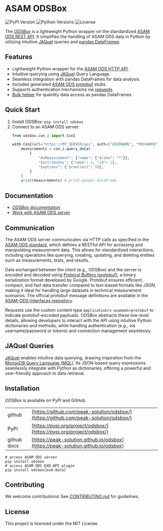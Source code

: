 # ASAM ODSBox

![PyPI Version](https://img.shields.io/pypi/v/odsbox)
![Python Versions](https://img.shields.io/pypi/pyversions/odsbox)
![License](https://img.shields.io/github/license/peak-solution/odsbox)

The [*ODSBox*](https://peak-solution.github.io/odsbox) is a lightweight Python wrapper on the standardized
[ASAM ODS REST API](https://www.asam.net/standards/detail/ods/wiki/). It simplifies the handling of ASAM ODS data
in Python by utilizing intuitive [JAQuel](https://peak-solution.github.io/odsbox/jaquel.html#examples) queries
and [pandas DataFrames](https://pandas.pydata.org/).

## Features

- Lightweight Python wrapper for the [ASAM ODS HTTP API](https://www.asam.net/standards/detail/ods/wiki/#TechnicalContent).
- Intuitive querying using [JAQuel](https://peak-solution.github.io/odsbox/jaquel.html#examples) Query Language.
- Seamless integration with pandas DataFrames for data analysis.
- Includes generated [ASAM ODS protobuf](https://github.com/asam-ev/ASAM-ODS-Interfaces) stubs.
- Supports authentication mechanisms via [requests](https://pypi.org/project/requests/).
- [Bulk helper](https://peak-solution.github.io/odsbox/odsbox.html#odsbox.con_i.ConI.bulk) for quantity data access as
  pandas DataFrames.

## Quick Start

1. Install ODSBox: `pip install odsbox`
2. Connect to an ASAM ODS server:
    ```python
    from odsbox.con_i import ConI

    with ConI(url="https://MY_SERVER/api", auth=("USERNAME", "PASSWORD")) as con_i:
        measurements = con_i.query_data(
            {
                "AoMeasurement": {"name": {"$like": "*"}},
                "$attributes": {"name": 1, "id": 1},
                "$options": {"$rowlimit": 50},
            }
        )
        print(measurements) # print pandas DataFrame
    ```

## Documentation

* [*ODSBox* documentation](https://peak-solution.github.io/odsbox)
* [Work with ASAM ODS server](https://peak-solution.github.io/data_management_learning_path/ods/query-asam-server.html)

## Communication

The ASAM ODS server communicates via HTTP calls as specified in the [ASAM ODS standard](https://www.asam.net/standards/detail/ods/wiki/#TechnicalContent), which defines a RESTful API for accessing and manipulating measurement data. This allows for standardized interactions, including operations like querying, creating, updating, and deleting entities such as measurements, tests, and results.

Data exchanged between the client (e.g., ODSBox) and the server is encoded and decoded using [Protocol Buffers (protobuf)](https://protobuf.dev/programming-guides/proto3/), a binary serialization format developed by Google. Protobuf ensures efficient, compact, and fast data transfer compared to text-based formats like JSON, making it ideal for handling large datasets in technical measurement scenarios. The official protobuf message definitions are available in the [ASAM-ODS-Interfaces repository](https://github.com/asam-ev/ASAM-ODS-Interfaces).

Requests use the custom content type `application/x-asamods+protobuf` to indicate protobuf-encoded payloads. ODSBox abstracts these low-level details, allowing developers to interact with the API using intuitive Python dictionaries and methods, while handling authentication (e.g., via username/password or tokens) and connection management seamlessly.

## JAQuel Queries

[JAQuel](https://peak-solution.github.io/odsbox/jaquel.html#examples) enables intuitive data querying, drawing inspiration from the [MongoDB Query Language (MQL)](https://www.mongodb.com/docs/manual/tutorial/query-documents/). Its JSON-based query expressions seamlessly integrate with Python as dictionaries, offering a powerful and user-friendly approach to data retrieval.

## Installation

*ODSBox* is available on PyPI and GitHub.

|               |                                                                                      |
| :------------ | :----------------------------------------------------------------------------------- |
| github        | [https://github.com/peak-solution/odsbox/](https://github.com/peak-solution/odsbox/) |
| PyPI          | [https://pypi.org/project/odsbox/](https://pypi.org/project/odsbox/)                 |
| github docs   | [https://peak-solution.github.io/odsbox](https://peak-solution.github.io/odsbox)     |

```shell
# access ASAM ODS server
pip install odsbox
# access ASAM ODS EXD-API plugin
pip install odsbox[exd-data]
```

## Contributing

We welcome contributions! See [CONTRIBUTING.md](CONTRIBUTING.md) for guidelines.

## License

This project is licensed under the MIT License.